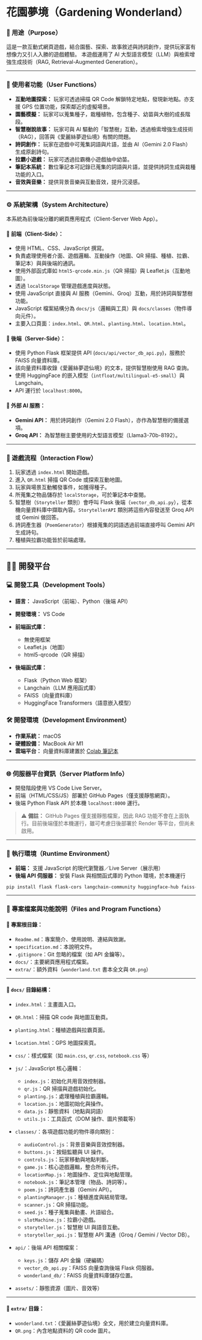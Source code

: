 # 花園夢境（Gardening Wonderland）

### 📌 用途（Purpose）

這是一款互動式網頁遊戲，結合園藝、探索、故事敘述與詩詞創作，提供玩家富有想像力又引人入勝的遊戲體驗。
本遊戲運用了 AI 大型語言模型（LLM）與檢索增強生成技術（RAG, Retrieval-Augmented Generation）。

---

### 👤 使用者功能（User Functions）

- **互動地圖探索：** 玩家可透過掃描 QR Code 解鎖特定地點，發現新地點。亦支援 GPS 位置功能，探索鄰近的虛擬場景。
- **園藝模擬：** 玩家可以蒐集種子，栽種植物，包含種子、幼苗與大樹的成長階段。
- **智慧樹說故事：** 玩家可與 AI 驅動的「智慧樹」互動，透過檢索增強生成技術（RAG），回答與《愛麗絲夢遊仙境》有關的問題。
- **詩詞創作：** 玩家在遊戲中可蒐集詞語與片語，並由 AI（Gemini 2.0 Flash）生成原創詩句。
- **拉霸小遊戲：** 玩家可透過拉霸機小遊戲抽中幼苗。
- **筆記本系統：** 數位筆記本可記錄已蒐集的詞語與片語，並提供詩詞生成與栽種功能的入口。
- **音效與音樂：** 提供背景音樂與互動音效，提升沉浸感。

---

### ⚙️ 系統架構（System Architecture）

本系統為前後端分離的網頁應用程式（Client-Server Web App）。

#### 🔸 前端（Client-Side）：

- 使用 HTML、CSS、JavaScript 撰寫。
- 負責處理使用者介面、遊戲邏輯、互動操作（地圖、QR 掃描、種植、拉霸、筆記本）與與後端的通訊。
- 使用外部函式庫如 `html5-qrcode.min.js`（QR 掃描）與 Leaflet.js（互動地圖）。
- 透過 `localStorage` 管理遊戲進度與狀態。
- 使用 JavaScript 直接與 AI 服務（Gemini、Groq）互動，用於詩詞與智慧樹功能。
- JavaScript 檔案結構分為 `docs/js`（邏輯與工具）與 `docs/classes`（物件導向元件）。
- 主要入口頁面：`index.html`、`QR.html`、`planting.html`、`location.html`。

#### 🔸 後端（Server-Side）：

- 使用 Python Flask 框架提供 API (`docs/api/vector_db_api.py`)，服務於 FAISS 向量資料庫。
- 該向量資料庫收錄《愛麗絲夢遊仙境》的文本，提供智慧樹使用 RAG 查詢。
- 使用 HuggingFace 的嵌入模型（`intfloat/multilingual-e5-small`）與 Langchain。
- API 運行於 `localhost:8000`。

#### 🔸 外部 AI 服務：

- **Gemini API：** 用於詩詞創作（Gemini 2.0 Flash），亦作為智慧樹的備援選項。
- **Groq API：** 為智慧樹主要使用的大型語言模型（Llama3-70b-8192）。

---

### 🔁 遊戲流程（Interaction Flow）

1. 玩家透過 `index.html` 開始遊戲。
2. 進入 `QR.html` 掃描 QR Code 或探索互動地圖。
3. 玩家與場景互動觸發事件，如獲得種子。
4. 所蒐集之物品儲存於 `localStorage`，可於筆記本中查閱。
5. 智慧樹（`Storyteller` 類別）會呼叫 Flask 後端（`vector_db_api.py`），從本機向量資料庫中擷取內容。`StorytellerAPI` 類別將這些內容發送至 Groq API 或 Gemini 做回答。
6. 詩詞產生器（`PoemGenerator`）根據蒐集的詞語透過前端直接呼叫 Gemini API 生成詩句。
7. 種植與拉霸功能皆於前端處理。

---

## 🧑‍💻 開發平台

### 💻 開發工具（Development Tools）

- **語言：** JavaScript（前端）、Python（後端 API）
- **開發環境：** VS Code
- **前端函式庫：**

  - 無使用框架
  - Leaflet.js（地圖）
  - html5-qrcode（QR 掃描）

- **後端函式庫：**

  - Flask（Python Web 框架）
  - Langchain（LLM 應用函式庫）
  - FAISS（向量資料庫）
  - HuggingFace Transformers（語意嵌入模型）

### 🛠️ 開發環境（Development Environment）

- **作業系統：** macOS
- **硬體設備：** MacBook Air M1
- **雲端平台：** 向量資料庫建置於 [Colab 筆記本](https://colab.research.google.com/drive/1UBXK-FOxOxoQEHSp8lImWvXJcO_5jvyP)

---

### 🌐 伺服器平台資訊（Server Platform Info）

- 開發階段使用 VS Code Live Server。
- 前端（HTML/CSS/JS）部署於 GitHub Pages（僅支援靜態網頁）。
- 後端 Python Flask API 於本機 `localhost:8000` 運行。

> ⚠️ **備註：** GitHub Pages 僅支援靜態檔案，因此 RAG 功能不會在上面執行。目前後端僅於本機運行，雖可考慮日後部署於 Render 等平台，但尚未啟用。

---

### 🚀 執行環境（Runtime Environment）

- **前端：** 支援 JavaScript 的現代瀏覽器／Live Server（展示用）
- **後端 API 伺服器：** 安裝 Flask 與相關函式庫的 Python 環境，於本機運行

```bash
pip install flask flask-cors langchain-community huggingface-hub faiss-cpu
```

---

### 📂 專案檔案與功能說明（Files and Program Functions）

#### 📁 專案根目錄：

- `Readme.md`：專案簡介、使用說明、連結與致謝。
- `specification.md`：本說明文件。
- `.gitignore`：Git 忽略的檔案（如 API 金鑰等）。
- `docs/`：主要網頁應用程式檔案。
- `extra/`：額外資料（`wonderland.txt` 書本全文與 `QR.png`）

---

#### 📁 `docs/` 目錄結構：

- `index.html`：主畫面入口。

- `QR.html`：掃描 QR code 與地圖互動頁。

- `planting.html`：種植遊戲與拉霸頁面。

- `location.html`：GPS 地圖探索頁。

- `css/`：樣式檔案（如 `main.css`, `qr.css`, `notebook.css` 等）

- `js/`：JavaScript 核心邏輯：

  - `index.js`：初始化共用音效控制器。
  - `qr.js`：QR 掃描與遊戲初始化。
  - `planting.js`：處理種植與拉霸邏輯。
  - `location.js`：地圖初始化與操作。
  - `data.js`：靜態資料（地點與詞語）
  - `utils.js`：工具函式（DOM 操作、圖片預載等）

- `classes/`：各項遊戲功能的物件導向類別：

  - `audioControl.js`：背景音樂與音效控制器。
  - `buttons.js`：按鈕監聽與 UI 操作。
  - `controls.js`：玩家移動與地點判斷。
  - `game.js`：核心遊戲邏輯，整合所有元件。
  - `locationMap.js`：地圖操作、定位與地點管理。
  - `notebook.js`：筆記本管理（物品、詩詞等）。
  - `poem.js`：詩詞產生器（Gemini API）。
  - `plantingManager.js`：種植進度與結局管理。
  - `scanner.js`：QR 掃描功能。
  - `seed.js`：種子蒐集與動畫、片語組合。
  - `slotMachine.js`：拉霸小遊戲。
  - `storyteller.js`：智慧樹 UI 與語音互動。
  - `storyteller_api.js`：智慧樹 API 溝通（Groq / Gemini / Vector DB）。

- `api/`：後端 API 相關檔案：

  - `keys.js`：儲存 API 金鑰（硬編碼）
  - `vector_db_api.py`：FAISS 向量查詢後端 Flask 伺服器。
  - `wonderland_db/`：FAISS 向量資料庫儲存位置。

- `assets/`：靜態資源（圖片、音效等）

---

#### 📁 `extra/` 目錄：

- `wonderland.txt`：《愛麗絲夢遊仙境》全文，用於建立向量資料庫。
- `QR.png`：內含地點資料的 QR code 圖片。
